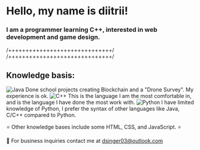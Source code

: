 # Hello, my name is diitrii!
### I am a programmer learning C++, interested in web development and game design.
/++++++++++++++++++++++++++++++/
/++++++++++++++++++++++++++++++/
## Knowledge basis:
![Java](https://github.com/user-attachments/assets/d0cb3382-de15-4635-9510-e85cd9f59498)
Done school projects creating Blockchain and a "Drone Survey". My experience is ok.
![C++](https://github.com/user-attachments/assets/0ac27a85-c116-4632-ae28-9af45b756a54)
This is the language I am the most comfortable in, and is the language I have done the most work with.
![Python](https://github.com/user-attachments/assets/445f89cb-b2f5-4445-b423-5ee0c82bfb56)
I have limited knowledge of Python, I prefer the syntax of other languages like Java, C/C++ compared to Python.

:star: Other knowledge bases include some HTML, CSS, and JavaScript. :star:

📧 For business inquiries contact me at dsinger03@outlook.com






